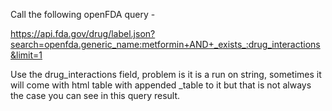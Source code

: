Call the following openFDA query -   

https://api.fda.gov/drug/label.json?search=openfda.generic_name:metformin+AND+_exists_:drug_interactions&limit=1  

Use the drug_interactions field, problem is it is a run on string, sometimes it will come with html table with appended _table to it but that is not always the case you can see in this query result.
